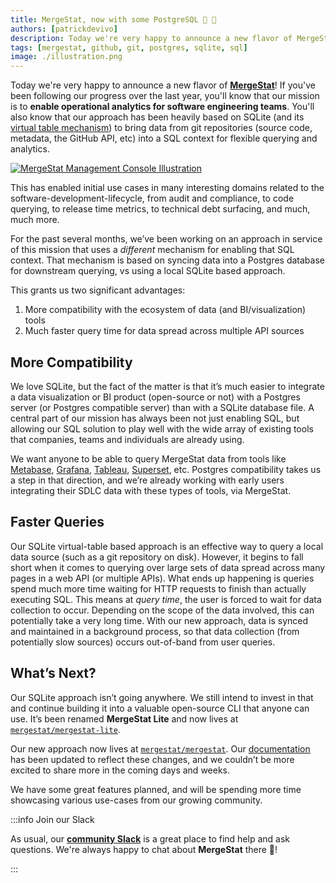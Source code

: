 ```yaml
---
title: MergeStat, now with some PostgreSQL 🐘 🎉
authors: [patrickdevivo]
description: Today we're very happy to announce a new flavor of MergeStat, based on PostgreSQL!
tags: [mergestat, github, git, postgres, sqlite, sql]
image: ./illustration.png
---
```


Today we're very happy to announce a new flavor of [**MergeStat**](https://github.com/mergestat/mergestat)!
If you've been following our progress over the last year, you'll know that our mission is to **enable operational analytics for software engineering teams**.
You'll also know that our approach has been heavily based on SQLite (and its [virtual table mechanism](https://www.sqlite.org/vtab.html)) to bring data from git repositories (source code, metadata, the GitHub API, etc) into a SQL context for flexible querying and analytics.

[![MergeStat Management Console Illustration](illustration.png)](https://github.com/mergestat/mergestat)

This has enabled initial use cases in many interesting domains related to the software-development-lifecycle, from audit and compliance, to code querying, to release time metrics, to technical debt surfacing, and much, much more.

For the past several months, we’ve been working on an approach in service of this mission that uses a *different* mechanism for enabling that SQL context.
That mechanism is based on syncing data into a Postgres database for downstream querying, vs using a local SQLite based approach.

This grants us two significant advantages:

1. More compatibility with the ecosystem of data (and BI/visualization) tools
2. Much faster query time for data spread across multiple API sources


## More Compatibility
We love SQLite, but the fact of the matter is that it’s much easier to integrate a data visualization or BI product (open-source or not) with a Postgres server (or Postgres compatible server) than with a SQLite database file.
A central part of our mission has always been not just enabling SQL, but allowing our SQL solution to play well with the wide array of existing tools that companies, teams and individuals are already using.

We want anyone to be able to query MergeStat data from tools like [Metabase](https://www.metabase.com/), [Grafana](https://grafana.com/), [Tableau](https://www.tableau.com/), [Superset](https://superset.apache.org/), etc. Postgres compatibility takes us a step in that direction, and we’re already working with early users integrating their SDLC data with these types of tools, via MergeStat.

## Faster Queries
Our SQLite virtual-table based approach is an effective way to query a local data source (such as a git repository on disk). However, it begins to fall short when it comes to querying over large sets of data spread across many pages in a web API (or multiple APIs). What ends up happening is queries spend much more time waiting for HTTP requests to finish than actually executing SQL. This means at *query time*, the user is forced to wait for data collection to occur. Depending on the scope of the data involved, this can potentially take a very long time. With our new approach, data is synced and maintained in a background process, so that data collection (from potentially slow sources) occurs out-of-band from user queries.

## What’s Next?
Our SQLite approach isn’t going anywhere. We still intend to invest in that and continue building it into a valuable open-source CLI that anyone can use. It’s been renamed **MergeStat Lite** and now lives at [`mergestat/mergestat-lite`](https://github.com/mergestat/mergestat-lite).

Our new approach now lives at [`mergestat/mergestat`](https://github.com/mergestat/mergestat).
Our [documentation](/) has been updated to reflect these changes, and we couldn’t be more excited to share more in the coming days and weeks.

We have some great features planned, and will be spending more time showcasing various use-cases from our growing community.

:::info Join our Slack

As usual, our [**community Slack**](https://join.slack.com/t/mergestatcommunity/shared_invite/zt-xvvtvcz9-w3JJVIdhLgEWrVrKKNXOYg) is a great place to find help and ask questions. We're always happy to chat about **MergeStat** there 🎉!

:::
